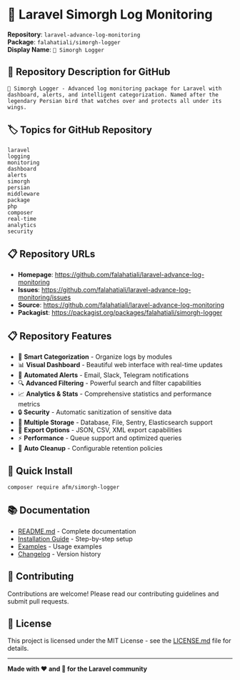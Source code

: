 # 🦅 Laravel Simorgh Log Monitoring

**Repository**: `laravel-advance-log-monitoring`  
**Package**: `falahatiali/simorgh-logger`  
**Display Name**: `🦅 Simorgh Logger`

## 📝 Repository Description for GitHub

```
🦅 Simorgh Logger - Advanced log monitoring package for Laravel with dashboard, alerts, and intelligent categorization. Named after the legendary Persian bird that watches over and protects all under its wings.
```

## 🏷️ Topics for GitHub Repository

```
laravel
logging
monitoring
dashboard
alerts
simorgh
persian
middleware
package
php
composer
real-time
analytics
security
```

## 📋 Repository URLs

- **Homepage**: https://github.com/falahatiali/laravel-advance-log-monitoring
- **Issues**: https://github.com/falahatiali/laravel-advance-log-monitoring/issues
- **Source**: https://github.com/falahatiali/laravel-advance-log-monitoring
- **Packagist**: https://packagist.org/packages/falahatiali/simorgh-logger

## 📋 Repository Features

- 🎯 **Smart Categorization** - Organize logs by modules
- 📊 **Visual Dashboard** - Beautiful web interface with real-time updates
- 🚨 **Automated Alerts** - Email, Slack, Telegram notifications
- 🔍 **Advanced Filtering** - Powerful search and filter capabilities
- 📈 **Analytics & Stats** - Comprehensive statistics and performance metrics
- 🔒 **Security** - Automatic sanitization of sensitive data
- 📁 **Multiple Storage** - Database, File, Sentry, Elasticsearch support
- 🎨 **Export Options** - JSON, CSV, XML export capabilities
- ⚡ **Performance** - Queue support and optimized queries
- 🧹 **Auto Cleanup** - Configurable retention policies

## 🚀 Quick Install

```bash
composer require afm/simorgh-logger
```

## 📚 Documentation

- [README.md](README.md) - Complete documentation
- [Installation Guide](INSTALLATION.md) - Step-by-step setup
- [Examples](examples/) - Usage examples
- [Changelog](CHANGELOG.md) - Version history

## 🤝 Contributing

Contributions are welcome! Please read our contributing guidelines and submit pull requests.

## 📄 License

This project is licensed under the MIT License - see the [LICENSE.md](LICENSE.md) file for details.

---

**Made with ❤️ and 🦅 for the Laravel community**
